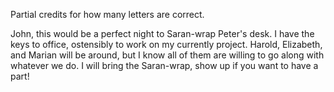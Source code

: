 Partial credits for how many letters are correct.

John, this would be a perfect night to Saran-wrap Peter's desk.  I have the keys to office, ostensibly to work on my currently project.  Harold, Elizabeth, and Marian will be around, but I know all of them are willing to go along with whatever we do.  I will bring the Saran-wrap, show up if you want to have a part!